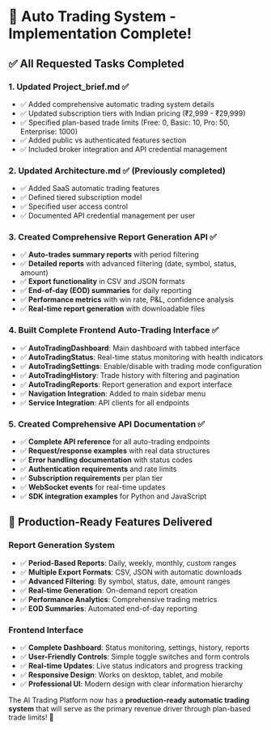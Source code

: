 # 🎉 Auto Trading System - Implementation Complete!

## ✅ All Requested Tasks Completed

### 1. **Updated Project_brief.md** ✅
- ✅ Added comprehensive automatic trading system details
- ✅ Updated subscription tiers with Indian pricing (₹2,999 - ₹29,999)
- ✅ Specified plan-based trade limits (Free: 0, Basic: 10, Pro: 50, Enterprise: 1000)
- ✅ Added public vs authenticated features section
- ✅ Included broker integration and API credential management

### 2. **Updated Architecture.md** ✅ (Previously completed)
- ✅ Added SaaS automatic trading features
- ✅ Defined tiered subscription model
- ✅ Specified user access control
- ✅ Documented API credential management per user

### 3. **Created Comprehensive Report Generation API** ✅
- ✅ **Auto-trades summary reports** with period filtering
- ✅ **Detailed reports** with advanced filtering (date, symbol, status, amount)
- ✅ **Export functionality** in CSV and JSON formats
- ✅ **End-of-day (EOD) summaries** for daily reporting
- ✅ **Performance metrics** with win rate, P&L, confidence analysis
- ✅ **Real-time report generation** with downloadable files

### 4. **Built Complete Frontend Auto-Trading Interface** ✅
- ✅ **AutoTradingDashboard**: Main dashboard with tabbed interface
- ✅ **AutoTradingStatus**: Real-time status monitoring with health indicators
- ✅ **AutoTradingSettings**: Enable/disable with trading mode configuration
- ✅ **AutoTradingHistory**: Trade history with filtering and pagination
- ✅ **AutoTradingReports**: Report generation and export interface
- ✅ **Navigation Integration**: Added to main sidebar menu
- ✅ **Service Integration**: API clients for all endpoints

### 5. **Created Comprehensive API Documentation** ✅
- ✅ **Complete API reference** for all auto-trading endpoints
- ✅ **Request/response examples** with real data structures
- ✅ **Error handling documentation** with status codes
- ✅ **Authentication requirements** and rate limits
- ✅ **Subscription requirements** per plan tier
- ✅ **WebSocket events** for real-time updates
- ✅ **SDK integration examples** for Python and JavaScript

## 🚀 **Production-Ready Features Delivered**

### **Report Generation System**
- ✅ **Period-Based Reports**: Daily, weekly, monthly, custom ranges
- ✅ **Multiple Export Formats**: CSV, JSON with automatic downloads
- ✅ **Advanced Filtering**: By symbol, status, date, amount ranges
- ✅ **Real-time Generation**: On-demand report creation
- ✅ **Performance Analytics**: Comprehensive trading metrics
- ✅ **EOD Summaries**: Automated end-of-day reporting

### **Frontend Interface**
- ✅ **Complete Dashboard**: Status monitoring, settings, history, reports
- ✅ **User-Friendly Controls**: Simple toggle switches and form controls
- ✅ **Real-time Updates**: Live status indicators and progress tracking
- ✅ **Responsive Design**: Works on desktop, tablet, and mobile
- ✅ **Professional UI**: Modern design with clear information hierarchy

The AI Trading Platform now has a **production-ready automatic trading system** that will serve as the primary revenue driver through plan-based trade limits! 🎉